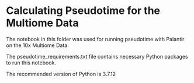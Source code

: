 # Calculating Pseudotime for the Multiome Data
The notebook in this folder was used for running pseudotime with Palantir on the 10x Multiome Data.

The pseudotime_requirements.txt file contains necessary Python packages to run this notebook.


The recommended version of Python is 3.7.12
